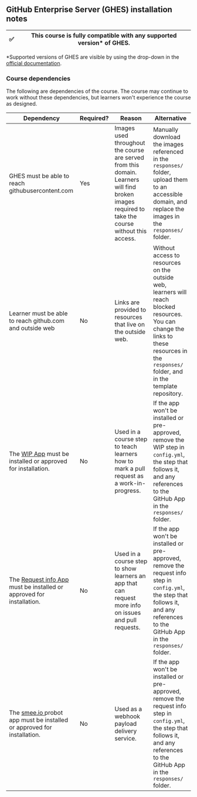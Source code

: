 ## GitHub Enterprise Server (GHES) installation notes

✅ | This course is fully compatible with any supported version* of GHES.
--- | ---

*Supported versions of GHES are visible by using the drop-down in the [official documentation](https://help.github.com/enterprise/).

### Course dependencies

The following are dependencies of the course. The course may continue to work without these dependencies, but learners won't experience the course as designed.

| Dependency                                                                                                               | Required? | Reason                                                                                                                                           | Alternative                                                                                                                                                                                    |
|--------------------------------------------------------------------------------------------------------------------------|-----------|--------------------------------------------------------------------------------------------------------------------------------------------------|------------------------------------------------------------------------------------------------------------------------------------------------------------------------------------------------|
| GHES must be able to reach githubusercontent.com                                                                         | Yes       | Images used throughout the course are served from this domain. Learners will find broken images required to take the course without this access. | Manually download the images referenced in the `responses/` folder, upload them to an accessible domain, and replace the images in the `responses/` folder.                                    |
| Learner must be able to reach github.com and outside web                                                                 | No        | Links are provided to resources that live on the outside web.                                                                                    | Without access to resources on the outside web, learners will reach blocked resources. You can change the links to these resources in the `responses/` folder, and in the template repository. |
| The [WIP App](https://github.com/apps/wip) must be installed or approved for installation. | No        | Used in a course step to teach learners how to mark a pull request as a work-in-progress.                                                                        | If the app won't be installed or pre-approved, remove the WIP step in `config.yml`, the step that follows it, and any references to the GitHub App in the `responses/` folder.     |
| The [Request info App](https://github.com/apps/request-info) must be installed or approved for installation. | No        | Used in a course step to show learners an app that can request more info on issues and pull requests.                                                                        | If the app won't be installed or pre-approved, remove the request info step in `config.yml`, the step that follows it, and any references to the GitHub App in the `responses/` folder.     |
| The [smee.io ](https://github.com/probot/smee.io) probot app must be installed or approved for installation. | No        | Used as a webhook payload delivery service.                                                                        | If the app won't be installed or pre-approved, remove the request info step in `config.yml`, the step that follows it, and any references to the GitHub App in the `responses/` folder.     |
